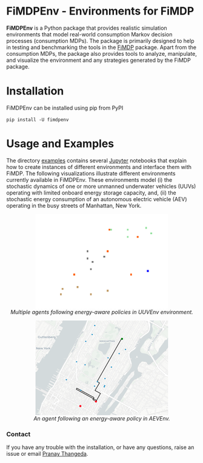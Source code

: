 # FiMDPEnv - Environments for FiMDP

**FiMDPEnv** is a Python package that provides realistic simulation environments that model real-world consumption Markov decision processes (consumption MDPs). The package is primarily designed to help in testing and benchmarking the tools in the [FiMDP] package. Apart from the consumption MDPs, the package also provides tools to analyze, manipulate, and visualize the environment and any strategies generated by the FiMDP package.

# Installation

FiMDPEnv can be installed using pip from PyPI
```
pip install -U fimdpenv
```

# Usage and Examples

The directory [examples](examples/) contains several [Jupyter] notebooks that explain how to create instances of different environments and interface them with FiMDP. The following visualizations illustrate different environments currently available in FiMDPEnv. These environments model (i) the stochastic dynamics of one or more unmanned underwater vehicles (UUVs) operating with limited onboard energy storage capacity, and, (ii) the stochastic energy consumption of an autonomous electric vehicle (AEV) operating in the busy streets of Manhattan, New York.


<p align="center">
<img src="images/uuvenvdemo.gif" alt="Multiple agents following energy-aware policies in SynchronousMultiAgentEnv environment." align="center" height="250" width="350" >
<br>
<em>Multiple agents following energy-aware policies in UUVEnv environment.</em>
</p>

<p align="center">
<img src="images/aevenvdemo.png" alt="An agent following an energy-aware policy in AEVEnv." align="center" height="250" width="350" >
<br>
<em>An agent following an energy-aware policy in AEVEnv.</em>
</p>

### Contact
If you have any trouble with the installation, or have any questions, raise an issue or email [Pranay Thangeda](contact@prny.me).



[FiMDP]: (https://github.com/FiMDP/FiMDP)
[Jupyter]: https://jupyter.org
